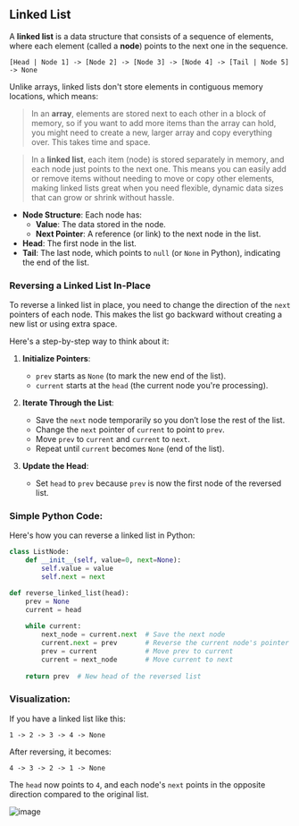 ## Linked List
A **linked list** is a data structure that consists of a sequence of elements, where each element (called a **node**) points to the next one in the sequence. 

```
[Head | Node 1] -> [Node 2] -> [Node 3] -> [Node 4] -> [Tail | Node 5] -> None
```

Unlike arrays, linked lists don't store elements in contiguous memory locations, which means: 
> In an **array**, elements are stored next to each other in a block of memory, so if you want to add more items than the array can hold, you might need to create a new, larger array and copy everything over. This takes time and space.

> In a **linked list**, each item (node) is stored separately in memory, and each node just points to the next one. This means you can easily add or remove items without needing to move or copy other elements, making linked lists great when you need flexible, dynamic data sizes that can grow or shrink without hassle.


- **Node Structure**: Each node has:
  - **Value**: The data stored in the node.
  - **Next Pointer**: A reference (or link) to the next node in the list.
- **Head**: The first node in the list.
- **Tail**: The last node, which points to `null` (or `None` in Python), indicating the end of the list.

### Reversing a Linked List In-Place
To reverse a linked list in place, you need to change the direction of the `next` pointers of each node. This makes the list go backward without creating a new list or using extra space.

Here's a step-by-step way to think about it:

1. **Initialize Pointers**:
   - `prev` starts as `None` (to mark the new end of the list).
   - `current` starts at the `head` (the current node you're processing).

2. **Iterate Through the List**:
   - Save the `next` node temporarily so you don’t lose the rest of the list.
   - Change the `next` pointer of `current` to point to `prev`.
   - Move `prev` to `current` and `current` to `next`.
   - Repeat until `current` becomes `None` (end of the list).

3. **Update the Head**:
   - Set `head` to `prev` because `prev` is now the first node of the reversed list.

### Simple Python Code:
Here's how you can reverse a linked list in Python:

```python
class ListNode:
    def __init__(self, value=0, next=None):
        self.value = value
        self.next = next

def reverse_linked_list(head):
    prev = None
    current = head
    
    while current:
        next_node = current.next  # Save the next node
        current.next = prev       # Reverse the current node's pointer
        prev = current            # Move prev to current
        current = next_node       # Move current to next
    
    return prev  # New head of the reversed list
```

### Visualization:
If you have a linked list like this:
```
1 -> 2 -> 3 -> 4 -> None
```

After reversing, it becomes:
```
4 -> 3 -> 2 -> 1 -> None
```

The `head` now points to `4`, and each node's `next` points in the opposite direction compared to the original list.


![image](https://github.com/user-attachments/assets/1943a012-9940-49c1-8450-fc82f8665998)


